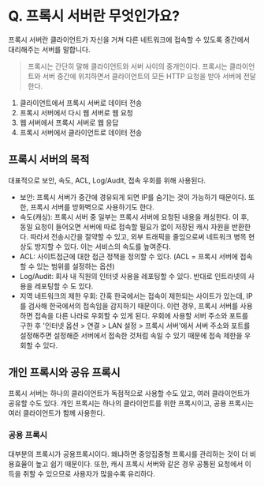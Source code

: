# Q. 프록시 서버란 무엇인가요?

프록시 서버란 클라이언트가 자신을 거쳐 다른 네트워크에 접속할 수 있도록 중간에서 대리해주는 서버를 말합니다.

> 프록시는 간단히 말해 클라이언트와 서버 사이의 중개인이다. 프록시는 클라이언트와 서버 중간에 위치하면서 클라이언트의 모든 HTTP 요청을 받아 서버에 전달한다.

1. 클라이언트에서 프록시 서버로 데이터 전송
2. 프록시 서버에서 다시 웹 서버로 웹 요청
3. 웹 서버에서 프록시 서버로 웹 응답
4. 프록시 서버에서 클라이언트로 데이터 전송

## 프록시 서버의 목적

대표적으로 보안, 속도, ACL, Log/Audit, 접속 우회를 위해 사용된다.

-   보안: 프록시 서버가 중간에 경유되게 되면 IP를 숨기는 것이 가능하기 때문이다. 또한, 프록시 서버를 방화벽으로 사용하기도 한다.
-   속도(캐싱): 프록시 서버 중 일부는 프록시 서버에 요청된 내용을 캐싱한다. 이 후, 동일 요청이 들어오면 서버에 따로 접속할 필요가 없이 저장된 캐시 자원을 반환한다. 따라서 전송시간을 절약할 수 있고, 외부 트래픽을 줄임으로써 네트워크 병목 현상도 방지할 수 있다. 이는 서비스의 속도를 높여준다.
-   ACL: 사이트접근에 대한 접근 정책을 정의할 수 있다. (ACL = 프록시 서버에 접속할 수 있는 범위를 설정하는 옵션)
-   Log/Audit: 회사 내 직원의 인터넷 사용을 레포팅할 수 있다. 반대로 인트라넷의 사용을 레포팅할 수 도 있다.
-   지역 네트워크의 제한 우회: 간혹 한국에서는 접속이 제한되는 사이트가 있는데, IP를 검사해 한국에서의 접속임을 감지하기 때문이다. 이런 경우, 프록시 서버를 사용하면 접속을 다른 나라로 우회할 수 있게 된다. 우회에 사용할 서버 주소와 포트를 구한 후 '인터넷 옵션 > 연결 > LAN 설정 > 프록시 서버'에서 서버 주소와 포트를 설정해주면 설정해준 서버에서 접속한 것처럼 속일 수 있기 때문에 접속 제한을 우회할 수 있다.

## 개인 프록시와 공유 프록시

프록시 서버는 하나의 클라이언트가 독점적으로 사용할 수도 있고, 여러 클라이언트가 공유할 수도 있다. 개인 프록시는 하나의 클라이언트를 위한 프록시이고, 공용 프록시는 여러 클라이언트가 함께 사용한다.

### 공용 프록시

대부분의 프록시가 공용프록시이다. 왜냐하면 중앙집중형 프록시를 관리하는 것이 더 비용효율이 높고 쉽기 때문이다. 또한, 캐시 프록시 서버와 같은 경우 공통된 요청에서 이득을 취할 수 있으므로 사용자가 많을수록 유리하다.

